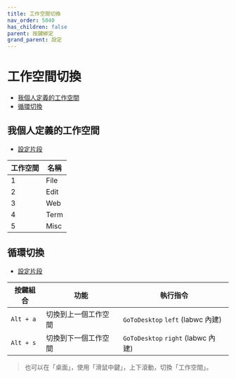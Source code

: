 ```yaml
---
title: 工作空間切換
nav_order: 5040
has_children: false
parent: 按鍵綁定
grand_parent: 設定
---
```



# 工作空間切換

* [我個人定義的工作空間](#我個人定義的工作空間)
* [循環切換](#循環切換)




## 我個人定義的工作空間

* [設定片段](https://github.com/samwhelp/fedora-labwc-adjustment/blob/main/prototype/main/labwc-config/Main/asset/overlay/etc/skel/.config/labwc/rc.xml#L102-L108)

| 工作空間 | 名稱  |
| -------- | ----- |
| 1        | File  |
| 2        | Edit  |
| 3        | Web   |
| 4        | Term  |
| 5        | Misc  |




## 循環切換

* [設定片段](https://github.com/samwhelp/fedora-labwc-adjustment/blob/main/prototype/main/labwc-config/Main/asset/overlay/etc/skel/.config/labwc/rc.xml#L220-L225)


| 按鍵組合  | 功能                 | 執行指令                   |
| --------- | -------------------- | -------------------------- |
| `Alt + a` | 切換到上一個工作空間 | `GoToDesktop` `left` (labwc 內建) |
| `Alt + s` | 切換到下一個工作空間 | `GoToDesktop` `right` (labwc 內建) |


> 也可以在「桌面」，使用「滑鼠中鍵」，上下滾動，切換「工作空間」。
